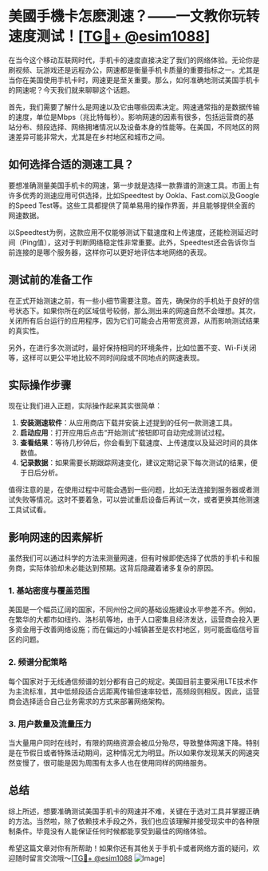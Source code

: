 # 美國手機卡怎麽測速？——一文教你玩转速度测试！[[TG💪+ @esim1088](https://t.me/s/esim1088)]

在当今这个移动互联网时代，手机卡的速度直接决定了我们的网络体验。无论你是刷视频、玩游戏还是远程办公，网速都是衡量手机卡质量的重要指标之一。尤其是当你在美国使用手机卡时，网速更是至关重要。那么，如何准确地测试美国手机卡的网速呢？今天我们就来聊聊这个话题。

首先，我们需要了解什么是网速以及它由哪些因素决定。网速通常指的是数据传输的速度，单位是Mbps（兆比特每秒）。影响网速的因素有很多，包括运营商的基站分布、频段选择、网络拥堵情况以及设备本身的性能等。在美国，不同地区的网速差异可能非常大，尤其是在乡村地区和城市之间。

## 如何选择合适的测速工具？

要想准确测量美国手机卡的网速，第一步就是选择一款靠谱的测速工具。市面上有许多优秀的测速应用可供选择，比如Speedtest by Ookla、Fast.com以及Google的Speed Test等。这些工具都提供了简单易用的操作界面，并且能够提供全面的网速数据。

以Speedtest为例，这款应用不仅能够测试下载速度和上传速度，还能检测延迟时间（Ping值），这对于判断网络稳定性非常重要。此外，Speedtest还会告诉你当前连接的是哪个服务器，这样你可以更好地评估本地网络的表现。

## 测试前的准备工作

在正式开始测速之前，有一些小细节需要注意。首先，确保你的手机处于良好的信号状态下。如果你所在的区域信号较弱，那么测出来的网速自然不会理想。其次，关闭所有后台运行的应用程序，因为它们可能会占用带宽资源，从而影响测试结果的真实性。

另外，在进行多次测试时，最好保持相同的环境条件，比如位置不变、Wi-Fi关闭等，这样可以更公平地比较不同时间段或不同地点的网速表现。

## 实际操作步骤

现在让我们进入正题，实际操作起来其实很简单：

1. **安装测速软件**：从应用商店下载并安装上述提到的任何一款测速工具。
2. **启动应用**：打开应用后点击“开始测试”按钮即可自动完成测试过程。
3. **查看结果**：等待几秒钟后，你会看到下载速度、上传速度以及延迟时间的具体数值。
4. **记录数据**：如果需要长期跟踪网速变化，建议定期记录下每次测试的结果，便于日后分析。

值得注意的是，在使用过程中可能会遇到一些问题，比如无法连接到服务器或者测试失败等情况。这时不要着急，可以尝试重启设备后再试一次，或者更换其他测速工具试试看。

## 影响网速的因素解析

虽然我们可以通过科学的方法来测量网速，但有时候即使选择了优质的手机卡和服务商，实际体验却未必能达到预期。这背后隐藏着诸多复杂的原因。

### 1. 基站密度与覆盖范围

美国是一个幅员辽阔的国家，不同州份之间的基础设施建设水平参差不齐。例如，在繁华的大都市如纽约、洛杉矶等地，由于人口密集且经济发达，运营商会投入更多资金用于改善网络设施；而在偏远的小城镇甚至是农村地区，则可能面临信号盲区的问题。

### 2. 频谱分配策略

每个国家对于无线通信频谱的划分都有自己的规定。美国目前主要采用LTE技术作为主流标准，其中低频段适合远距离传输但速率较低，高频段则相反。因此，运营商会选择适合自己业务需求的方式来部署网络架构。

### 3. 用户数量及流量压力

当大量用户同时在线时，有限的网络资源会被瓜分殆尽，导致整体网速下降。特别是在节假日或者特殊活动期间，这种情况尤为明显。所以如果你发现某天的网速突然变慢了，很可能是因为周围有太多人也在使用同样的网络服务。

## 总结

综上所述，想要准确测试美国手机卡的网速并不难，关键在于选对工具并掌握正确的方法。当然啦，除了依赖技术手段之外，我们也应该理解并接受现实中的各种限制条件。毕竟没有人能保证任何时候都能享受到最佳的网络体验。

希望这篇文章对你有所帮助！如果你还有其他关于手机卡或者网络方面的疑问，欢迎随时留言交流哦～[[TG💪+ @esim1088](https://t.me/s/esim1088) ![Image](https://i.postimg.cc/4NQfJmqS/Snipaste-2025-05-13-00-14-12.png)]